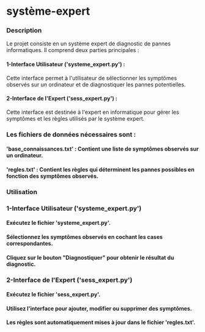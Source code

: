 # système-expert
### Description
Le projet consiste en un système expert de diagnostic de pannes informatiques. Il comprend deux parties principales :
#### 1-Interface Utilisateur ('systeme_expert.py') : 
Cette interface permet à l'utilisateur de sélectionner les symptômes observés sur un ordinateur et de diagnostiquer les pannes potentielles.
#### 2-Interface de l'Expert ('sess_expert.py') : 
Cette interface est destinée à l'expert en informatique pour gérer les symptômes et les règles utilisés par le système expert.
### Les fichiers de données nécessaires sont :
#### 'base_connaissances.txt' : Contient une liste de symptômes observés sur un ordinateur.
#### 'regles.txt' : Contient les règles qui déterminent les pannes possibles en fonction des symptômes observés.
### Utilisation
### 1-Interface Utilisateur ('systeme_expert.py')
#### Exécutez le fichier 'systeme_expert.py'.
#### Sélectionnez les symptômes observés en cochant les cases correspondantes.
#### Cliquez sur le bouton "Diagnostiquer" pour obtenir le résultat du diagnostic.
### 2-Interface de l'Expert ('sess_expert.py')
#### Exécutez le fichier 'sess_expert.py'.
#### Utilisez l'interface pour ajouter, modifier ou supprimer des symptômes.
#### Les règles sont automatiquement mises à jour dans le fichier 'regles.txt'.
